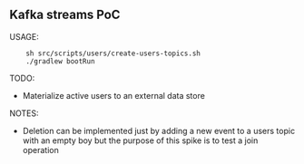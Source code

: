 ## Kafka streams PoC

USAGE:

        sh src/scripts/users/create-users-topics.sh
        ./gradlew bootRun

TODO:

- Materialize active users to an external data store

NOTES:

- Deletion can be implemented just by adding a new event to a users topic with an empty boy but the purpose of this spike is to test a join operation